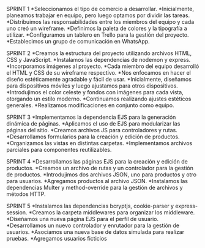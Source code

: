 SPRINT 1
*Seleccionamos el tipo de comercio a desarrollar.
*Inicialmente, planeamos trabajar en equipo, pero luego optamos por dividir las tareas.
*Distribuimos las responsabilidades entre los miembros del equipo y cada uno creó un wireframe.
*Definimos la paleta de colores y la tipografía a utilizar.
*Configuramos un tablero en Trello para la gestión del proyecto.
*Establecimos un grupo de comunicación en WhatsApp.

SPRINT 2
*Creamos la estructura del proyecto utilizando archivos HTML, CSS y JavaScript.
*Instalamos las dependencias de nodemon y express.
*Incorporamos imágenes al proyecto.
*Cada miembro del equipo desarrolló el HTML y CSS de su wireframe respectivo.
*Nos enfocamos en hacer el diseño estéticamente agradable y fácil de usar.
*Inicialmente, diseñamos para dispositivos móviles y luego ajustamos para otros dispositivos.
*Introdujimos el color celeste y fondos con imágenes para cada vista, otorgando un estilo moderno.
*Continuamos realizando ajustes estéticos generales.
*Realizamos modificaciones en conjunto como equipo.

SPRINT 3
*Implementamos la dependencia EJS para la generación dinámica de páginas.
*Aplicamos el uso de EJS para modularizar las páginas del sitio.
*Creamos archivos JS para controladores y rutas.
*Desarrollamos formularios para la creación y edición de productos.
*Organizamos las vistas en distintas carpetas.
*Implementamos archivos parciales para componentes reutilizables.

SPRINT 4
*Desarrollamos las páginas EJS para la creación y edición de productos.
*Creamos un archivo de rutas y un controlador para la gestión de productos.
*Introdujimos dos archivos JSON, uno para productos y otro para usuarios.
*Agregamos productos al archivo JSON.
*Instalamos las dependencias Multer y method-override para la gestión de archivos y métodos HTTP.

SPRINT 5
*Instalamos las dependencias bcryptjs, cookie-parser y express-session.
*Creamos la carpeta middlewares para organizar los middleware.
*Diseñamos una nueva página EJS para el perfil de usuario.
*Desarrollamos un nuevo controlador y enrutador para la gestión de usuarios.
*Asociamos una nueva base de datos simulada para realizar pruebas.
*Agregamos usuarios ficticios 


